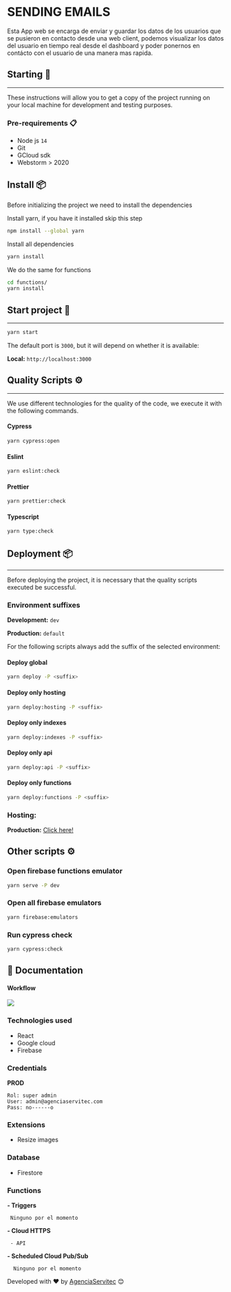 # SENDING EMAILS

Esta App web se encarga de enviar y guardar los datos de los usuarios que se pusieron en contacto desde una web client, podemos visualizar los datos del usuario en tiempo real desde el dashboard y poder ponernos en contácto con el usuario de una manera mas rapida.

## Starting 🚀

---
These instructions will allow you to get a copy of the project running on your local machine for development and testing
purposes.

### Pre-requirements 📋

- Node js `14`
- Git
- GCloud sdk
- Webstorm > 2020

## Install 📦

Before initializing the project we need to install the dependencies

Install yarn, if you have it installed skip this step

```bash
npm install --global yarn
```

Install all dependencies

```bash
yarn install
```

We do the same for functions

```bash
cd functions/
yarn install
```

## Start project 🚀

---

```bash
yarn start
```

The default port is `3000`, but it will depend on whether it is available:

**Local:** `http://localhost:3000`

## Quality Scripts ⚙️

---

We use different technologies for the quality of the code, we execute it with the following commands.

#### Cypress

```bash
yarn cypress:open
```

#### Eslint

```bash
yarn eslint:check
```

#### Prettier

```bash
yarn prettier:check
```

#### Typescript

```bash
yarn type:check
```

## Deployment 📦

---

Before deploying the project, it is necessary that the quality scripts executed be successful.

### Environment suffixes

**Development:** `dev`

**Production:** `default`

For the following scripts always add the suffix of the selected environment:

#### Deploy global

```bash
yarn deploy -P <suffix>
```

#### Deploy only hosting

```bash
yarn deploy:hosting -P <suffix>
```

#### Deploy only indexes

```bash
yarn deploy:indexes -P <suffix>
```

#### Deploy only api

```bash
yarn deploy:api -P <suffix>
```

#### Deploy only functions

```bash
yarn deploy:functions -P <suffix>
```

### Hosting:

**Production:** [Click here!](https://cobiene-mil-pe.web.app/)

## Other scripts ⚙️

### Open firebase functions emulator

```bash
yarn serve -P dev
```

### Open all firebase emulators

```bash
yarn firebase:emulators
```

### Run cypress check

```bash
yarn cypress:check
```

## 🔖 Documentation

#### Workflow

[![](https://firebasestorage.googleapis.com/v0/b/sendingemails-348505.appspot.com/o/resources%2FWORK%20FLOW.jpg?alt=media&token=856bb7da-00ed-492a-b8d1-65e6179339b7)]()

### Technologies used

- React
- Google cloud
- Firebase

### Credentials

**PROD**

```
Rol: super admin
User: admin@agenciaservitec.com
Pass: no------o
```

### Extensions

- Resize images

### Database

- Firestore

### Functions

**- Triggers**

```
 Ninguno por el momento
```

**- Cloud HTTPS**

```
 - API
```

**- Scheduled Cloud Pub/Sub**

```
  Ninguno por el momento
```

Developed with ❤️ by [AgenciaServitec](https://agenciaservitec.com) 😊
